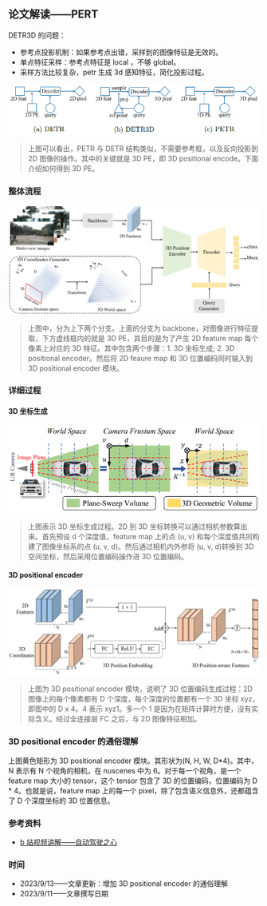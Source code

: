 ## 论文解读——PERT

DETR3D 的问题：

* 参考点投影机制：如果参考点出错，采样到的图像特征是无效的。
* 单点特征采样：参考点特征是 local ，不够 global。
* 采样方法比较复杂，petr 生成 3d 感知特征，简化投影过程。

![1694056241100](image/PETR_paper/petr_1.png)

> 上图可以看出，PETR 与 DETR 结构类似，不需要参考框，以及反向投影到 2D 图像的操作。其中的关键就是 3D PE，即 3D positional encode。下面介绍如何得到 3D PE。

### 整体流程

![1694056241100](image/PETR_paper/petr_2.png)

> 上图中，分为上下两个分支。上面的分支为 backbone，对图像进行特征提取，下方虚线框内的就是 3D PE，其目的是为了产生 2D feature map 每个像素上对应的 3D 特征。其中包含两个步骤：1. 3D 坐标生成; 2. 3D positional encoder。然后将 2D feaure map 和 3D 位置编码同时输入到 3D positional encoder 模块。

### 详细过程

#### 3D 坐标生成

![1694056241100](image/PETR_paper/petr_3.png)

> 上图表示 3D 坐标生成过程。2D 到 3D 坐标转换可以通过相机参数算出来。首先预设 d 个深度值，feature map 上的点 (u, v) 和每个深度值共同构建了图像坐标系的点 (u, v, d)。然后通过相机内外参将 (u, v, d)转换到 3D 空间坐标，然后采用位置编码操作进 3D 位置编码。

#### 3D positional encoder

![1694056241100](image/PETR_paper/petr_4.png)

> 上图为 3D positional encoder 模块，说明了 3D 位置编码生成过程：2D 图像上的每个像素都有 D 个深度，每个深度的位置都有一个 3D 坐标 xyz，即图中的 D x 4。4 表示 xyz1。多一个 1 是因为在矩阵计算时方便，没有实际含义。经过全连接层 FC 之后，与 2D 图像特征相加。

### 3D positional encoder 的通俗理解

上图黄色矩形为 3D positional encoder 模块。其形状为(N, H, W, D*4)。其中，N 表示有 N 个视角的相机，在 nuscenes 中为 6。对于每一个视角，是一个 feature map 大小的 tensor，这个 tensor 包含了 3D 的位置编码，位置编码为 D * 4。也就是说，feature map 上的每一个 pixel，除了包含语义信息外，还都蕴含了 D 个深度坐标的 3D 位置信息。

### 参考资料

* [b 站视频讲解——自动驾驶之心](https://www.bilibili.com/video/BV1ru4y1v7PY/?spm_id_from=333.337.search-card.all.click)

### 时间

* 2023/9/13——文章更新：增加 3D positional encoder 的通俗理解
* 2023/9/11——文章撰写日期
